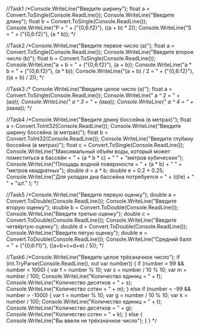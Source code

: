 //Task1
/*Console.WriteLine("Введите ширину");
float a = Convert.ToSingle(Console.ReadLine());
Console.WriteLine("Введите длину");
float b = Convert.ToSingle(Console.ReadLine());
Console.WriteLine("P = " + ("{0,6:f2}"), ((a + b) * 2));
Console.WriteLine("S = " + ("{0,6:f2}"), (a * b));
*/

//Task2
/*Console.WriteLine("Введите первое число (a)");
float a = Convert.ToSingle(Console.ReadLine());
Console.WriteLine("Введите второе число (b)");
float b = Convert.ToSingle(Console.ReadLine());
Console.WriteLine("a + b = " + ("{0,6:f2}"), (a + b));
Console.WriteLine("a * b = " + ("{0,6:f2}"), (a * b));
Console.WriteLine("(a + b) / 2 = " + ("{0,6:f2}"), ((a + b) / 2));
*/

 //Task3
  /* Console.WriteLine("Введите целое число (a)");
 float a = Convert.ToSingle(Console.ReadLine());
 Console.WriteLine(" a ^ 2 = " + (a*a));
 Console.WriteLine(" a ^ 3 = " + (a*a*a));
 Console.WriteLine(" a ^ 4 = " + (a*a*a*a));
*/

//Task4
/*Console.WriteLine("Введите длину боссейна (в метрах)");
float a = Convert.ToInt32(Console.ReadLine());
Console.WriteLine("Введите ширину боссейна (в метрах)");
float b = Convert.ToInt32(Console.ReadLine());
Console.WriteLine("Введите глубину боссейна (в метрах)");
float c = Convert.ToSingle(Console.ReadLine());
Console.WriteLine("Максимальный объём воды, который может поместиться в бассейн = " + (a * b * c) + " " + "метров кубических");
Console.WriteLine("Площадь водной поверхности = " + (a * b) + " " + "метров квадратных");
double d = a * b;
double e = 0.2 * 0.25;
Console.WriteLine("Для укладки дна бассейна потребуется = " + (d/e) + " " + "шт." );
*/

//Task5
/*Console.WriteLine("Введите первую оценку");
double a = Convert.ToDouble(Console.ReadLine());
Console.WriteLine("Введите вторую оценку");
double b = Convert.ToDouble(Console.ReadLine());
Console.WriteLine("Введите третью оценку");
double c = Convert.ToDouble(Console.ReadLine());
Console.WriteLine("Введите четвёртую оценку");
double d = Convert.ToDouble(Console.ReadLine());
Console.WriteLine("Введите пятую оценку");
double e = Convert.ToDouble(Console.ReadLine());
Console.WriteLine("Средний балл = " + ("{0,6:f1}"), ((a+b+c+d+e) / 5));
*/

 //Task6
/*Console.WriteLine("Введите целое трёхзначное число");
if (int.TryParse(Console.ReadLine(), out var number))
{
    if (number > 99 && number < 1000)
    {
        var f = number % 10;
        var s = number / 10 % 10;
        var m = number / 100;
        Console.WriteLine("Количество единиц = " + f);
        Console.WriteLine("Количество десятков = " + s);
        Console.WriteLine("Количество сотен = " + m);
    }
    else if (number < -99 && number > -1000)
    {
        var t = number % 10;
        var g = number / 10 % 10;
        var k = number / 100;
        Console.WriteLine("Количество единиц = " + t);
        Console.WriteLine("Количество десятков = " + g);
        Console.WriteLine("Количество сотен = " + k);
    }
    else
    {
        Console.WriteLine("Вы ввели не трёхзначное число");
     }
}
*/




